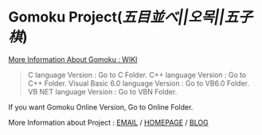 # Gomoku Project(*五目並べ||오목||五子棋*)
[More Information About Gomoku : WIKI ](https://en.wikipedia.org/wiki/Gomoku)

> C language Version : Go to C Folder.
> C++ language Version : Go to C++ Folder.
> Visual Basic 6.0 language Version : Go to VB6.0 Folder.
> VB NET language Version : Go to VBN Folder.

If you want Gomoku Online Version, Go to Online Folder.

More Information about Project : [EMAIL](gnyontu39@gmail.com) / [HOMEPAGE](http://duration.digimoon.net) / [BLOG](http://sotaneum.tistory.com/)